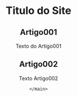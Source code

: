 <!DOCTYPE html>
<html lang="pt-br">
<head>
    <meta charset="UTF-8">
    <meta http-equiv="X-UA-Compatible" content="IE=edge">
    <meta name="viewport" content="width=device-width, initial-scale=1.0">
    <title>Titulo do Site</title>
</head>
<body>
    <main>
        <header>
        <h1>Titulo do Site</h1>
        <header>
            <article>
                <h2>Artigo001</h2>
                <p>Texto do Artigo001</p>
            </article>
            <article>
                <h2>Artigo002</h2>
                <p>Texto Artigo002</p>
            </article>

    </main>
    
</body>
</html>